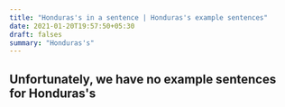 ```yaml
---
title: "Honduras's in a sentence | Honduras's example sentences"
date: 2021-01-20T19:57:50+05:30
draft: falses
summary: "Honduras's"
---
```

## Unfortunately, we have no example sentences for Honduras's                 
